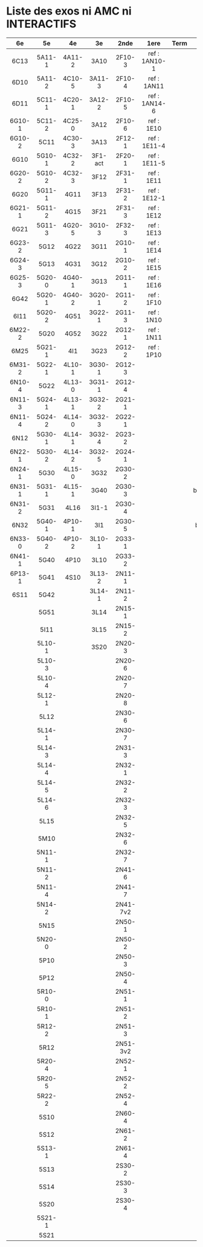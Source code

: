 # Liste des exos ni AMC ni INTERACTIFS

|6e|5e|4e|3e|2nde|1ere|Term|Reste|
|:-:|:-:|:-:|:-:|:-:|:-:|:-:|:-:|
|6C13|5A11-1|4A11-2|3A10|2F10-3|ref : 1AN10-1||MG32_3F13|
|6D10|5A11-2|4C10-5|3A11-3|2F10-4|ref : 1AN11||beta2F31|
|6D11|5C11-1|4C20-1|3A12-2|2F10-5|ref : 1AN14-6||beta3F23|
|6G10-1|5C11-2|4C25-0|3A12|2F10-6|ref : 1E10||beta3G15|
|6G10-2|5C11|4C30-3|3A13|2F12-1|ref : 1E11-4||beta3G41|
|6G10|5G10-1|4C32-2|3F1-act|2F20-1|ref : 1E11-5||beta3S20-1|
|6G20-2|5G10-2|4C32-3|3F12|2F31-1|ref : 1E11||beta3s21|
|6G20|5G11-1|4G11|3F13|2F31-2|ref : 1E12-1||beta4C31|
|6G21-1|5G11-2|4G15|3F21|2F31-3|ref : 1E12||beta4G20-3|
|6G21|5G11-3|4G20-5|3G10-3|2F32-3|ref : 1E13||beta4G20-4|
|6G23-2|5G12|4G22|3G11|2G10-1|ref : 1E14||beta5G30-2|
|6G24-3|5G13|4G31|3G12|2G10-2|ref : 1E15||beta6C33-1|
|6G25-3|5G20-0|4G40-1|3G13|2G11-1|ref : 1E16||beta6test2|
|6G42|5G20-1|4G40-2|3G20-1|2G11-2|ref : 1F10||beta6test2021|
|6I11|5G20-2|4G51|3G22-1|2G11-3|ref : 1N10||betaAsymptotesObliques|
|6M22-2|5G20|4G52|3G22|2G12-1|ref : 1N11||betaEqCarreDansC|
|6M25|5G21-1|4I1|3G23|2G12-2|ref : 1P10||betaEquations|
|6M31-2|5G22-1|4L10-1|3G30-1|2G12-3|||betaEquationsLog|
|6N10-4|5G22|4L13-0|3G31-1|2G12-4|||betaEqValAbs|
|6N11-3|5G24-1|4L13-1|3G32-2|2G21-1|||betaExo3d|
|6N11-4|5G24-2|4L14-0|3G32-3|2G22-1|||betaExoLimite|
|6N12|5G30-1|4L14-1|3G32-4|2G23-2|||betaExoSimpleMatthieu|
|6N22-1|5G30-2|4L14-2|3G32-5|2G24-1|||betaModele10_simple_question-reponse|
|6N24-1|5G30|4L15-0|3G32|2G30-2|||betaModele11_parametrable|
|6N31-1|5G31-1|4L15-1|3G40|2G30-3|||betaModele20_plusieurs_types_de_questions|
|6N31-2|5G31|4L16|3I1-1|2G30-4|||betaModele21_parametrables|
|6N32|5G40-1|4P10-1|3I1|2G30-5|||betaModele30_constructions_géométriques|
|6N33-0|5G40-2|4P10-2|3L10-1|2G33-1|||betaModele31_parametrables|
|6N41-1|5G40|4P10|3L10|2G33-2|||betaModele40_tableau_proportionnalite|
|6P13-1|5G41|4S10|3L13-2|2N11-1|||betaModele41_tableau_signes_variations|
|6S11|5G42||3L14-1|2N11-2|||betaModele50_Mathsteps|
||5G51||3L14|2N15-1|||betaProbaAouB|
||5I11||3L15|2N15-2|||betaProbabilites|
||5L10-1||3S20|2N20-3|||betaProbabilitesJC|
||5L10-3|||2N20-6|||betaPuissances|
||5L10-4|||2N20-7|||betarotation3d|
||5L12-1|||2N20-8|||betaSpline|
||5L12|||2N30-6|||betaSys2x2CombLin|
||5L14-1|||2N30-7|||betaThales|
||5L14-3|||2N31-3|||betaTracerParabole|
||5L14-4|||2N32-1|||moule_a_exo_mathalea|
||5L14-5|||2N32-2|||moule_a_exo_mathalea2d|
||5L14-6|||2N32-3|||c3C10-2|
||5L15|||2N32-5|||c3I11|
||5M10|||2N32-6|||c3N10|
||5N11-1|||2N32-7|||c3N23|
||5N11-2|||2N41-6|||can6I01|
||5N11-4|||2N41-7|||CM020|
||5N14-2|||2N41-7v2|||CM021|
||5N15|||2N50-1|||ExC100|
||5N20-0|||2N50-2|||HPC100|
||5P10|||2N50-3|||PEA11-1|
||5P12|||2N50-4|||PEA11|
||5R10-0|||2N51-1|||PEA12|
||5R10-1|||2N51-2|||PEA13|
||5R12-2|||2N51-3|||PEG20|
||5R12|||2N51-3v2|||PEG21|
||5R20-4|||2N52-1|||PEG22|
||5R20-5|||2N52-2|||PEG23|
||5R22-2|||2N52-4|||PEG24|
||5S10|||2N60-4|||P003|
||5S12|||2N61-2|||P004|
||5S13-1|||2N61-4|||P005|
||5S13|||2S30-2|||P006|
||5S14|||2S30-3|||P007|
||5S20|||2S30-4|||P008|
||5S21-1||||||P009|
||5S21||||||P010|
